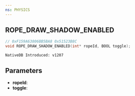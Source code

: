 ```yaml
---
ns: PHYSICS
---
```

## ROPE_DRAW_SHADOW_ENABLED

```c
// 0xF159A63806BB5BA8 0x51523B8C
void ROPE_DRAW_SHADOW_ENABLED(int* ropeId, BOOL toggle);
```

```
NativeDB Introduced: v1207
```

## Parameters
* **ropeId**:
* **toggle**:
